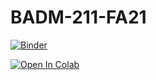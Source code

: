 # BADM-211-FA21

[![Binder](https://mybinder.org/badge_logo.svg)](https://mybinder.org/v2/gh/ashish-cell/BADM-211-FA21/main?filepath=Data_Mining_Overview_Streamline_Edition.ipynb)


[![Open In Colab](https://colab.research.google.com/assets/colab-badge.svg)](https://colab.research.google.com/github/ashish-cell/BADM-211-FA21/blob/main/Notebooks/.ipynb_checkpoints/Data%20Mining%20Overview%20Streamline%20Edition-checkpoint.ipynb)
